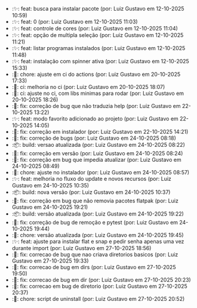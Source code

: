 - :✨: feat: busca para instalar pacote (por: Luiz Gustavo em 12-10-2025 10:59)
- :✨: feat: 0 (por: Luiz Gustavo em 12-10-2025 11:03)
- :✨: feat: controle de cores (por: Luiz Gustavo em 12-10-2025 11:04)
- :✨: feat: opção de multipla seleção (por: Luiz Gustavo em 12-10-2025 11:21)
- :✨: feat: listar programas instalados (por: Luiz Gustavo em 12-10-2025 11:48)
- :✨: feat: instalação com spinner ativa (por: Luiz Gustavo em 12-10-2025 15:33)
- :🔧: chore: ajuste em ci do actions (por: Luiz Gustavo em 20-10-2025 17:33)
- :🧱: ci: melhoria no ci (por: Luiz Gustavo em 20-10-2025 18:07)
- :🧱: ci: ajuste no ci, com libs minimas para rodar (por: Luiz Gustavo em 20-10-2025 18:26)
- :🐛: fix: correção de bug que não traduzia help (por: Luiz Gustavo em 22-10-2025 13:22)
- :✨: feat: modo favorito adicionado ao projeto (por: Luiz Gustavo em 22-10-2025 14:05)
- :🐛: fix: correção em instalador (por: Luiz Gustavo em 22-10-2025 14:21)
- :🐛: fix: correção de bugs (por: Luiz Gustavo em 24-10-2025 08:18)
- :📦: build: versao atualizada (por: Luiz Gustavo em 24-10-2025 08:22)
- :🐛: fix: correção em versão (por: Luiz Gustavo em 24-10-2025 08:24)
- :🐛: fix: correção em bug que impedia atualizar (por: Luiz Gustavo em 24-10-2025 08:49)
- :🔧: chore: ajuste no instalador (por: Luiz Gustavo em 24-10-2025 08:57)
- :✨: feat: melhoria no fluxo do update e novos recursos (por: Luiz Gustavo em 24-10-2025 10:35)
- :📦: build: nova versão (por: Luiz Gustavo em 24-10-2025 10:37)
- :🐛: fix: correção em bug que não removia pacotes flatpak (por: Luiz Gustavo em 24-10-2025 19:21)
- :📦: build: versão atualizada (por: Luiz Gustavo em 24-10-2025 19:22)
- :🐛: fix: correção de bug de remoção e pytest (por: Luiz Gustavo em 24-10-2025 19:44)
- :🔧: chore: versão atualizada (por: Luiz Gustavo em 24-10-2025 19:45)
- :✨: feat: ajuste para instalar flat e snap e pedir senha apenas uma vez durante import (por: Luiz Gustavo em 27-10-2025 18:56)
- :🐛: fix: correcao de bug que nao criava diretorios basicos (por: Luiz Gustavo em 27-10-2025 19:33)
- :🐛: fix: correcao de bug em dirs (por: Luiz Gustavo em 27-10-2025 19:50)
- :🐛: fix: correcao de bug em dir (por: Luiz Gustavo em 27-10-2025 20:23)
- :🐛: fix: correcao em bug de diretorio (por: Luiz Gustavo em 27-10-2025 20:37)
- :🔧: chore: script de uninstall (por: Luiz Gustavo em 27-10-2025 20:52)
